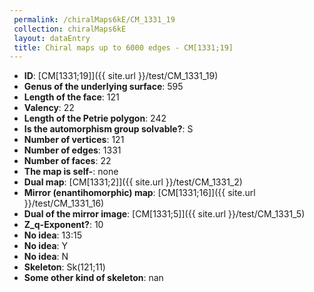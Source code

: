 ```yaml
--- 
 permalink: /chiralMaps6kE/CM_1331_19 
 collection: chiralMaps6kE
 layout: dataEntry
 title: Chiral maps up to 6000 edges - CM[1331;19]
---
```


- **ID**: [CM[1331;19]]({{ site.url }}/test/CM_1331_19)
- **Genus of the underlying surface**: 595
- **Length of the face**: 121
- **Valency**: 22
- **Length of the Petrie polygon**: 242
- **Is the automorphism group solvable?**: S
- **Number of vertices**: 121
- **Number of edges**: 1331
- **Number of faces**: 22
- **The map is self-**: none
- **Dual map**: [CM[1331;2]]({{ site.url }}/test/CM_1331_2)
- **Mirror (enantihomorphic) map**: [CM[1331;16]]({{ site.url }}/test/CM_1331_16)
- **Dual of the mirror image**: [CM[1331;5]]({{ site.url }}/test/CM_1331_5)
- **Z_q-Exponent?**: 10
- **No idea**:  13:15
- **No idea**: Y
- **No idea**: N
- **Skeleton**: Sk(121;11)
- **Some other kind of skeleton**: nan
